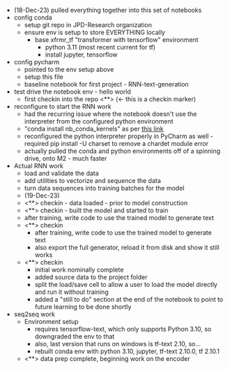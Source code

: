 - (18-Dec-23) pulled everything together into this set of notebooks
- config conda
  - setup git repo in JPD-Research organization  
  - ensure env is setup to store EVERYTHING locally 
    - base xfrmr_tf "transformer with tensorflow" environment 
      - python 3.11 (most recent current for tf)
      - install jupyter, tensorflow 
- config pycharm
  - pointed to the env setup above 
  - setup this file
  - baseline notebook for first project - RNN-text-generation
- test drive the notebook env - hello world
  - first checkin into the repo <**> (<- this is a checkin marker)
- reconfigure to start the RNN work
  - had the recurring issue where the notebook doesn't use the interpreter from the configured python environment
  - "conda install nb_conda_kernels" as per [this link](https://stackoverflow.com/questions/39604271/conda-environments-not-showing-up-in-jupyter-notebook)
  - reconfigured the python interpreter properly in PyCharm as well - required pip install -U charset to remove a chardet module error
  - actually pulled the conda and python environments off of a spinning drive, onto M2 - much faster
- Actual RNN work
  - load and validate the data
  - add utilities to vectorize and sequence the data
  - turn data sequences into training batches for the model
  - (19-Dec-23)
  - <**> checkin - data loaded - prior to model construction 
  - <**> checkin - built the model and started to train
  - after training, write code to use the trained model to generate text
  - <**> checkin 
    - after training, write code to use the trained model to generate text
    - also export the full generator, reload it from disk and show it still works
  - <**> checkin
    - initial work nominally complete
    - added source data to the project folder
    - split the load/save cell to allow a user to load the model directly and run it without training
    - added a "still to do" section at the end of the notebook to point to future learning to be done shortly
- seq2seq work
  - Environment setup
    - requires tensorflow-text, which only supports Python 3.10, so downgraded the env to that
    - also, last version that runs on windows is tf-text 2.10, so...
    - rebuilt conda env with python 3.10, jupyter, tf-text 2.10.0, tf 2.10.1 
  - <**> data prep complete, beginning work on the encoder